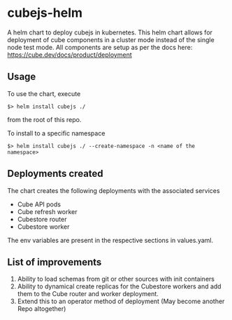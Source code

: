 # cubejs-helm
A helm chart to deploy cubejs in kubernetes. This helm chart allows for deployment
of cube components in a cluster mode instead of the single node test mode.
All components are setup as per the docs here: https://cube.dev/docs/product/deployment

## Usage
To use the chart, execute

```$> helm install cubejs ./```

from the root of this repo.

To install to a specific namespace

```$> helm install cubejs ./ --create-namespace -n <name of the namespace>```

## Deployments created
The chart creates the following deployments with the associated services
* Cube API pods
* Cube refresh worker
* Cubestore router
* Cubestore worker

The env variables are present in the respective sections in values.yaml.

 ## List of improvements

 1) Ability to load schemas from git or other sources with init containers
 2) Ability to dynamical create replicas for the Cubestore workers and add them to the Cube router and worker deployment.
 3) Extend this to an operator method of deployment (May become another Repo altogether) 
